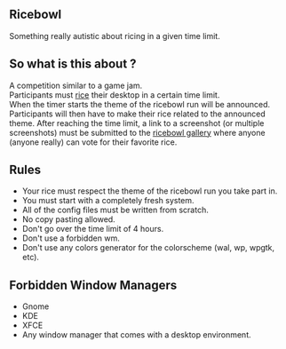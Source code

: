 ## Ricebowl
Something really autistic about ricing in a given time limit.

## So what is this about ?
A competition similar to a game jam.  
Participants must [rice](https://wiki.installgentoo.com/index.php/GNU/Linux_ricing) their desktop in a certain time limit.  
When the timer starts the theme of the ricebowl run will be announced. Participants will then have to make their rice related to the announced theme.
After reaching the time limit, a link to a screenshot (or multiple screenshots) must be submitted to the [ricebowl gallery](https://rice.church/) where anyone (anyone really) can vote for their favorite rice.

## Rules
- Your rice must respect the theme of the ricebowl run you take part in.
- You must start with a completely fresh system.
- All of the config files must be written from scratch.
- No copy pasting allowed.
- Don't go over the time limit of 4 hours.
- Don't use a forbidden wm.
- Don't use any colors generator for the colorscheme (wal, wp, wpgtk, etc).

## Forbidden Window Managers
- Gnome
- KDE
- XFCE
- Any window manager that comes with a desktop environment.
